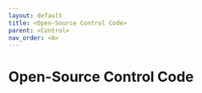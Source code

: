 ```yaml
---
layout: default
title: <Open-Source Control Code>
parent: <Control>
nav_order: <6>
---
```

# Open-Source Control Code
